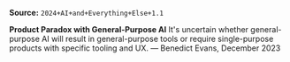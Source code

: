 **Source:** `2024+AI+and+Everything+Else+1.1`

**Product Paradox with General-Purpose AI**
It's uncertain whether general-purpose AI will result in general-purpose tools or require single-purpose products with specific tooling and UX. — Benedict Evans, December 2023
